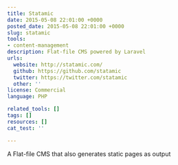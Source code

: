 ```yaml
---
title: Statamic
date: 2015-05-08 22:01:00 +0000
posted_date: 2015-05-08 22:01:00 +0000
slug: statamic
tools:
- content-management
description: Flat-file CMS powered by Laravel
urls:
  website: http://statamic.com/
  github: https://github.com/statamic
  twitter: https://twitter.com/statamic
  other: ''
license: Commercial
language: PHP

related_tools: []
tags: []
resources: []
cat_test: ''

---
```

A Flat-file CMS that also generates static pages as output
